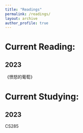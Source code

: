 ```yaml
---
title: "Readings"
permalink: /readings/
layout: archive
author_profile: true
---
```

# Current Reading:
## 2023
《愤怒的葡萄》
# Current Studying:
## 2023
CS285